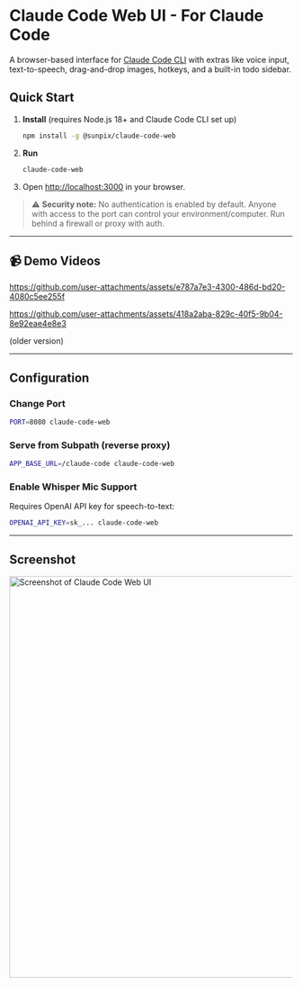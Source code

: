 # Claude Code Web UI - For Claude Code

A browser-based interface for [Claude Code CLI](https://github.com/anthropic/claude-code) with extras like voice input, text-to-speech, drag-and-drop images, hotkeys, and a built-in todo sidebar.

## Quick Start

1. **Install** (requires Node.js 18+ and Claude Code CLI set up)

   ```bash
   npm install -g @sunpix/claude-code-web
   ```

2. **Run**

   ```bash
   claude-code-web
   ```

3. Open [http://localhost:3000](http://localhost:3000) in your browser.

> ⚠️ **Security note:** No authentication is enabled by default. Anyone with access to the port can control your environment/computer. Run behind a firewall or proxy with auth.

---

## 📹 Demo Videos

https://github.com/user-attachments/assets/e787a7e3-4300-486d-bd20-4080c5ee255f


https://github.com/user-attachments/assets/418a2aba-829c-40f5-9b04-8e92eae4e8e3

(older version)

---

## Configuration

### Change Port

```bash
PORT=8080 claude-code-web
```

### Serve from Subpath (reverse proxy)

```bash
APP_BASE_URL=/claude-code claude-code-web
```

### Enable Whisper Mic Support

Requires OpenAI API key for speech-to-text:

```bash
OPENAI_API_KEY=sk_... claude-code-web
```

---

## Screenshot

<img width="887" height="714" alt="Screenshot of Claude Code Web UI" src="https://github.com/user-attachments/assets/48cfdd4d-6a85-499f-b745-c88e34a262f4" />
